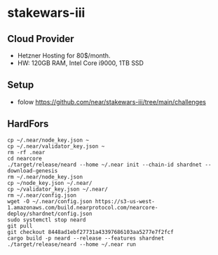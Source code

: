# stakewars-iii

## Cloud Provider 
- Hetzner Hosting for 80$/month. 
- HW: 120GB RAM, Intel Core i9000, 1TB SSD

## Setup
- folow https://github.com/near/stakewars-iii/tree/main/challenges

## HardFors

```
cp ~/.near/node_key.json ~
cp ~/.near/validator_key.json ~
rm -rf .near
cd nearcore
./target/release/neard --home ~/.near init --chain-id shardnet --download-genesis
rm ~/.near/node_key.json
cp ~/node_key.json ~/.near/
cp ~/validator_key.json ~/.near/
rm ~/.near/config.json
wget -O ~/.near/config.json https://s3-us-west-1.amazonaws.com/build.nearprotocol.com/nearcore-deploy/shardnet/config.json
sudo systemctl stop neard
git pull
git checkout 8448ad1ebf27731a43397686103aa5277e7f2fcf
cargo build -p neard --release --features shardnet
./target/release/neard --home ~/.near run
```
